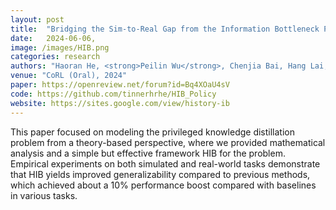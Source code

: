 ```yaml
---
layout: post
title:  "Bridging the Sim-to-Real Gap from the Information Bottleneck Perspective"
date:   2024-06-06,
image: /images/HIB.png
categories: research
authors: "Haoran He, <strong>Peilin Wu</strong>, Chenjia Bai, Hang Lai, Lingxiao Wang, Ling Pan, Xiaolin Hu, Weinan Zhang"
venue: "CoRL (Oral), 2024"
paper: https://openreview.net/forum?id=Bq4XOaU4sV
code: https://github.com/tinnerhrhe/HIB_Policy
website: https://sites.google.com/view/history-ib
---
```

This paper focused on modeling the privileged knowledge distillation problem from a theory-based perspective, where we provided mathematical analysis and a simple but effective framework HIB for the problem. Empirical experiments on both simulated and real-world tasks demonstrate that HIB yields improved generalizability compared to previous methods, which achieved about a 10% performance boost compared with baselines in various tasks.
<!-- In this paper, we formulate the sim-to-real gap as an information bottleneck problem and therefore propose a novel privileged knowledge distillation method called the Historical Information Bottleneck (HIB). In particular, HIB learns a privileged knowledge representation from historical trajectories by capturing the underlying changeable dynamic information. Theoretical analysis shows that the learned privileged knowledge representation helps reduce the value discrepancy between the oracle and learned policies. Empirical experiments on both simulated and real-world tasks demonstrate that HIB yields improved generalizability compared to previous methods. -->